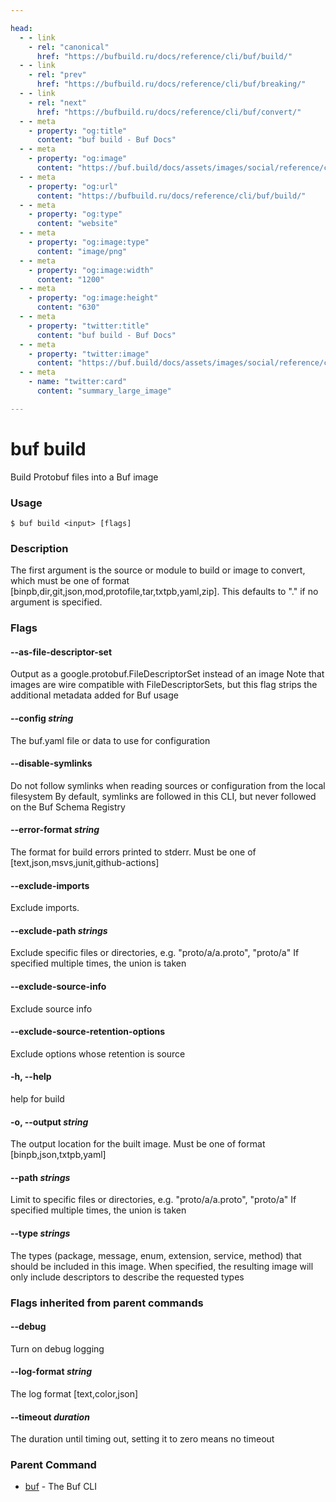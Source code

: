 ```yaml
---

head:
  - - link
    - rel: "canonical"
      href: "https://bufbuild.ru/docs/reference/cli/buf/build/"
  - - link
    - rel: "prev"
      href: "https://bufbuild.ru/docs/reference/cli/buf/breaking/"
  - - link
    - rel: "next"
      href: "https://bufbuild.ru/docs/reference/cli/buf/convert/"
  - - meta
    - property: "og:title"
      content: "buf build - Buf Docs"
  - - meta
    - property: "og:image"
      content: "https://buf.build/docs/assets/images/social/reference/cli/buf/build.png"
  - - meta
    - property: "og:url"
      content: "https://bufbuild.ru/docs/reference/cli/buf/build/"
  - - meta
    - property: "og:type"
      content: "website"
  - - meta
    - property: "og:image:type"
      content: "image/png"
  - - meta
    - property: "og:image:width"
      content: "1200"
  - - meta
    - property: "og:image:height"
      content: "630"
  - - meta
    - property: "twitter:title"
      content: "buf build - Buf Docs"
  - - meta
    - property: "twitter:image"
      content: "https://buf.build/docs/assets/images/social/reference/cli/buf/build.png"
  - - meta
    - name: "twitter:card"
      content: "summary_large_image"

---
```


# buf build

Build Protobuf files into a Buf image

### Usage

```console
$ buf build <input> [flags]
```

### Description

The first argument is the source or module to build or image to convert, which must be one of format \[binpb,dir,git,json,mod,protofile,tar,txtpb,yaml,zip\]. This defaults to "." if no argument is specified.

### Flags

#### \--as-file-descriptor-set

Output as a google.protobuf.FileDescriptorSet instead of an image Note that images are wire compatible with FileDescriptorSets, but this flag strips the additional metadata added for Buf usage

#### \--config _string_

The buf.yaml file or data to use for configuration

#### \--disable-symlinks

Do not follow symlinks when reading sources or configuration from the local filesystem By default, symlinks are followed in this CLI, but never followed on the Buf Schema Registry

#### \--error-format _string_

The format for build errors printed to stderr. Must be one of \[text,json,msvs,junit,github-actions\]

#### \--exclude-imports

Exclude imports.

#### \--exclude-path _strings_

Exclude specific files or directories, e.g. "proto/a/a.proto", "proto/a" If specified multiple times, the union is taken

#### \--exclude-source-info

Exclude source info

#### \--exclude-source-retention-options

Exclude options whose retention is source

#### \-h, --help

help for build

#### \-o, --output _string_

The output location for the built image. Must be one of format \[binpb,json,txtpb,yaml\]

#### \--path _strings_

Limit to specific files or directories, e.g. "proto/a/a.proto", "proto/a" If specified multiple times, the union is taken

#### \--type _strings_

The types (package, message, enum, extension, service, method) that should be included in this image. When specified, the resulting image will only include descriptors to describe the requested types

### Flags inherited from parent commands

#### \--debug

Turn on debug logging

#### \--log-format _string_

The log format \[text,color,json\]

#### \--timeout _duration_

The duration until timing out, setting it to zero means no timeout

### Parent Command

- [buf](../) - The Buf CLI
